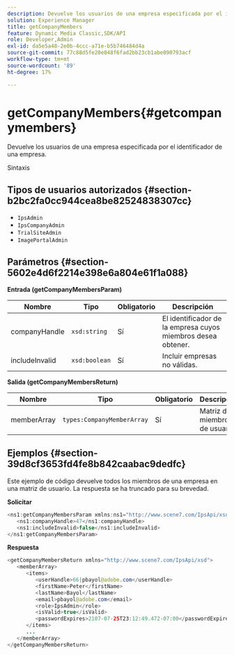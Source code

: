 ```yaml
---
description: Devuelve los usuarios de una empresa especificada por el identificador de una empresa.
solution: Experience Manager
title: getCompanyMembers
feature: Dynamic Media Classic,SDK/API
role: Developer,Admin
exl-id: da5e5a48-2e0b-4ccc-a71e-b5b746484d4a
source-git-commit: 77c88d5fe20e048f6fad2bb23cb1abe090793acf
workflow-type: tm+mt
source-wordcount: '89'
ht-degree: 17%

---
```


# getCompanyMembers{#getcompanymembers}

Devuelve los usuarios de una empresa especificada por el identificador de una empresa.

Sintaxis

## Tipos de usuarios autorizados {#section-b2bc2fa0cc944cea8be82524838307cc}

* `IpsAdmin`
* `IpsCompanyAdmin`
* `TrialSiteAdmin`
* `ImagePortalAdmin`

## Parámetros {#section-5602e4d6f2214e398e6a804e61f1a088}

**Entrada (getCompanyMembersParam)**

| Nombre | Tipo | Obligatorio | Descripción |
|---|---|---|---|
| companyHandle | `xsd:string` | Sí | El identificador de la empresa cuyos miembros desea obtener. |
| includeInvalid | `xsd:boolean` | Sí | Incluir empresas no válidas. |

**Salida (getCompanyMembersReturn)**

| Nombre | Tipo | Obligatorio | Descripción |
|---|---|---|---|
| memberArray | `types:CompanyMemberArray` | Sí | Matriz de miembros de usuario. |

## Ejemplos {#section-39d8cf3653fd4fe8b842caabac9dedfc}

Este ejemplo de código devuelve todos los miembros de una empresa en una matriz de usuario. La respuesta se ha truncado para su brevedad.

**Solicitar**

```java
<ns1:getCompanyMembersParam xmlns:ns1="http://www.scene7.com/IpsApi/xsd">
   <ns1:companyHandle>47</ns1:companyHandle>
   <ns1:includeInvalid>false</ns1:includeInvalid>
</ns1:getCompanyMembersParam>
```

**Respuesta**

```java
<getCompanyMembersReturn xmlns="http://www.scene7.com/IpsApi/xsd">
   <memberArray>
      <items>
         <userHandle>66|pbayol@adobe.com</userHandle>
         <firstName>Peter</firstName>
         <lastName>Bayol</lastName>
         <email>pbayol@adobe.com</email>
         <role>IpsAdmin</role>
         <isValid>true</isValid>
         <passwordExpires>2107-07-25T23:12:49.472-07:00</passwordExpires>
      </items>
      ...
   </memberArray>
</getCompanyMembersReturn>
```
